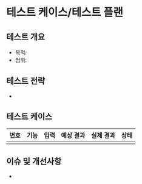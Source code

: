 # 테스트 케이스/테스트 플랜

## 테스트 개요
- 목적:
- 범위:

## 테스트 전략
- 

## 테스트 케이스
| 번호 | 기능 | 입력 | 예상 결과 | 실제 결과 | 상태 |
|------|------|------|-----------|-----------|------|
|      |      |      |           |           |      |

## 이슈 및 개선사항
- 
